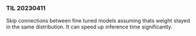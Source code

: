 ### TIL 20230411

Skip connections between fine tuned models assuming thats weight stayed in the same distribution. 
It can speed up inference time significantly. 
